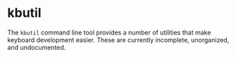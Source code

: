 # kbutil

The `kbutil` command line tool provides a number of utilities that make
keyboard development easier. These are currently incomplete, unorganized, and
undocumented.
